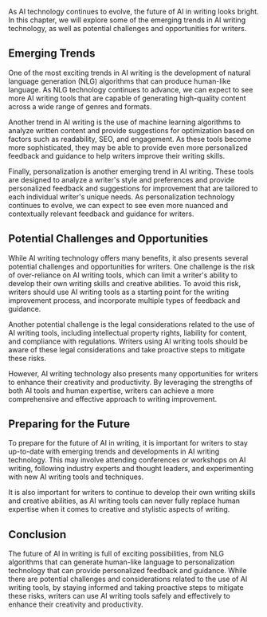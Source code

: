 

As AI technology continues to evolve, the future of AI in writing looks bright. In this chapter, we will explore some of the emerging trends in AI writing technology, as well as potential challenges and opportunities for writers.

Emerging Trends
---------------

One of the most exciting trends in AI writing is the development of natural language generation (NLG) algorithms that can produce human-like language. As NLG technology continues to advance, we can expect to see more AI writing tools that are capable of generating high-quality content across a wide range of genres and formats.

Another trend in AI writing is the use of machine learning algorithms to analyze written content and provide suggestions for optimization based on factors such as readability, SEO, and engagement. As these tools become more sophisticated, they may be able to provide even more personalized feedback and guidance to help writers improve their writing skills.

Finally, personalization is another emerging trend in AI writing. These tools are designed to analyze a writer's style and preferences and provide personalized feedback and suggestions for improvement that are tailored to each individual writer's unique needs. As personalization technology continues to evolve, we can expect to see even more nuanced and contextually relevant feedback and guidance for writers.

Potential Challenges and Opportunities
--------------------------------------

While AI writing technology offers many benefits, it also presents several potential challenges and opportunities for writers. One challenge is the risk of over-reliance on AI writing tools, which can limit a writer's ability to develop their own writing skills and creative abilities. To avoid this risk, writers should use AI writing tools as a starting point for the writing improvement process, and incorporate multiple types of feedback and guidance.

Another potential challenge is the legal considerations related to the use of AI writing tools, including intellectual property rights, liability for content, and compliance with regulations. Writers using AI writing tools should be aware of these legal considerations and take proactive steps to mitigate these risks.

However, AI writing technology also presents many opportunities for writers to enhance their creativity and productivity. By leveraging the strengths of both AI tools and human expertise, writers can achieve a more comprehensive and effective approach to writing improvement.

Preparing for the Future
------------------------

To prepare for the future of AI in writing, it is important for writers to stay up-to-date with emerging trends and developments in AI writing technology. This may involve attending conferences or workshops on AI writing, following industry experts and thought leaders, and experimenting with new AI writing tools and techniques.

It is also important for writers to continue to develop their own writing skills and creative abilities, as AI writing tools can never fully replace human expertise when it comes to creative and stylistic aspects of writing.

Conclusion
----------

The future of AI in writing is full of exciting possibilities, from NLG algorithms that can generate human-like language to personalization technology that can provide personalized feedback and guidance. While there are potential challenges and considerations related to the use of AI writing tools, by staying informed and taking proactive steps to mitigate these risks, writers can use AI writing tools safely and effectively to enhance their creativity and productivity.
